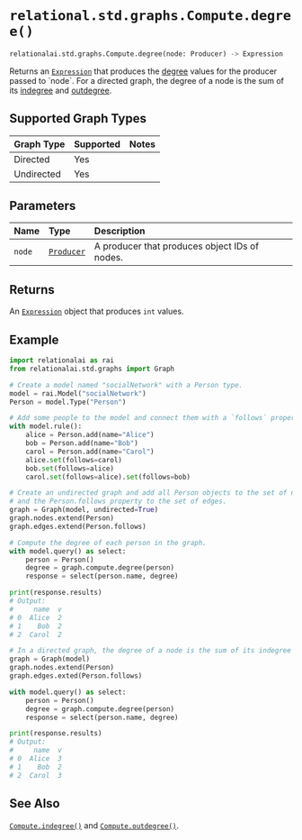 # `relational.std.graphs.Compute.degree()`

```python
relationalai.std.graphs.Compute.degree(node: Producer) -> Expression
```

Returns an [`Expression`](../../../Expression.md) that produces the
[degree](https://en.wikipedia.org/wiki/Degree_(graph_theory)) values for the producer passed to `node`.
For a directed graph, the degree of a node is the sum of its [indegree](./indegree.md) and [outdegree](./outdegree.md).

## Supported Graph Types

| Graph Type | Supported | Notes |
| :--- | :--- | :------ |
| Directed | Yes |   |
| Undirected | Yes |   |

## Parameters

| Name | Type | Description |
| :--- | :--- | :------ |
| `node` | [`Producer`](../../../Producer/README.md) | A producer that produces object IDs of nodes. |

## Returns

An [`Expression`](../../../Expression.md) object that produces `int` values.

## Example

```python
import relationalai as rai
from relationalai.std.graphs import Graph

# Create a model named "socialNetwork" with a Person type.
model = rai.Model("socialNetwork")
Person = model.Type("Person")

# Add some people to the model and connect them with a `follows` property.
with model.rule():
    alice = Person.add(name="Alice")
    bob = Person.add(name="Bob")
    carol = Person.add(name="Carol")
    alice.set(follows=carol)
    bob.set(follows=alice)
    carol.set(follows=alice).set(follows=bob)

# Create an undirected graph and add all Person objects to the set of nodes
# and the Person.follows property to the set of edges.
graph = Graph(model, undirected=True)
graph.nodes.extend(Person)
graph.edges.extend(Person.follows)

# Compute the degree of each person in the graph.
with model.query() as select:
    person = Person()
    degree = graph.compute.degree(person)
    response = select(person.name, degree)

print(response.results)
# Output:
#     name  v
# 0  Alice  2
# 1    Bob  2
# 2  Carol  2

# In a directed graph, the degree of a node is the sum of its indegree and outdegrees.
graph = Graph(model)
graph.nodes.extend(Person)
graph.edges.exted(Person.follows)

with model.query() as select:
    person = Person()
    degree = graph.compute.degree(person)
    response = select(person.name, degree)

print(response.results)
# Output:
#     name  v
# 0  Alice  3
# 1    Bob  2
# 2  Carol  3
```

## See Also

[`Compute.indegree()`](./indegree.md) and [`Compute.outdegree()`](./outdegree.md).
